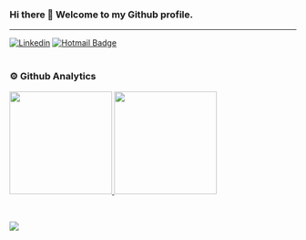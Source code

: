 ### Hi there 👋 Welcome to my Github profile.
---
[![Linkedin](https://img.shields.io/badge/-LinkedIn-blue?style=flat&logo=Linkedin&logoColor=white)](https://www.linkedin.com/in/konstantinos-mavros-96b107227/)
[![Hotmail Badge](https://img.shields.io/badge/-Hotmail-c14438?style=flat-square&logo=Gmail&logoColor=white&link=mailto:kmavros@hotmail.com)](mailto:kmavros@hotmail.com)
<br><br>


### ⚙️ Github Analytics

<p align="left">
<a href="https://github.com/mavrosk#gh-dark-mode-only">
  <img height="180em" src="https://github-readme-stats.vercel.app/api/top-langs/?username=mavrosk&layout=compact&hide=makefile&langs_count=8"/>
  <img height="180em" src="https://github-readme-stats.vercel.app/api?username=mavrosk&count_private=true&show_icons=true&hide=issues,contribs"/>
</a>
</p>

<br>



![](https://komarev.com/ghpvc/?username=mavrosk&label=Profile+Views)
